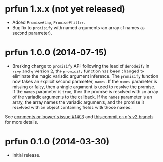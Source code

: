 # prfun 1.x.x (not yet released)

* Added `Promise#tap`, `Promise#filter`.
* Bug fix to `promisify` with named arguments (an array of names as
  second parameter).

# prfun 1.0.0 (2014-07-15)

* Breaking change to `promisify` API: following the lead of
`denodeify` in `rsvp` and `q` version 2, the `promisify` function has
been changed to eliminate the magic variadic argument inference.  The
`promisify` function now takes an explicit second parameter, `names`.
If the `names` parameter is missing or falsy, then a single argument
is used to resolve the promise.  If the `names` parameter is `true`,
then the promise is resolved with an array of the variadic arguments
to the callback.  If the `names` parameter is an array, the array
names the variadic arguments, and the promise is resolved with an
object containing fields with those names.

See [comments on bower's issue #1403](https://github.com/bower/bower/pull/1403#issuecomment-48784169)
and [this commit on q's v2 branch](https://github.com/kriskowal/q/commit/d5bea58bfb0fc091beb52dd91fe78506851bc7c5)
for more details.

# prfun 0.1.0 (2014-03-30)
* Initial release.
